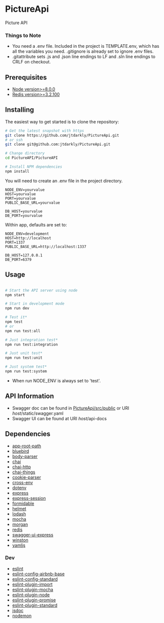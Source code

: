 ﻿# PictureApi
Picture API

### Things to Note

- You need a .env file.  Included in the project is TEMPLATE.env, which has all the variables you need.  .gitignore is already set to ignore .env files.
- .gitattribute sets .js and .json line endings to LF and .sln line endings to CRLF on checkout.

## Prerequisites

- [Node version>=8.0.0](https://nodejs.org/en/)
- [Redis version>=3.2.100](https://redis.io/)

## Installing

The easiest way to get started is to clone the repository:

```sh
# Get the latest snapshot with https
git clone https://github.com/jtdarkly/PictureApi.git
# or ssh
git clone git@github.com:jtdarkly/PictureApi.git

# Change directory
cd PictureAPI/PictureAPI

# Install NPM dependencies
npm install
```
You will need to create an .env file in the project directory.
```dosini
NODE_ENV=yourvalue
HOST=yourvalue
PORT=yourvalue
PUBLIC_BASE_URL=yourvalue

DB_HOST=yourvalue
DB_PORT=yourvalue
```
Within app, defaults are set to:
```dosini
NODE_ENV=development
HOST=http://localhost
PORT=1337
PUBLIC_BASE_URL=http://localhost:1337

DB_HOST=127.0.0.1
DB_PORT=6379
```

## Usage

```sh

# Start the API server using node
npm start

# Start in development mode
npm run dev

# Test it*
npm test
# or
npm run test:all

# Just integration test*
npm run test:integration

# Just unit test*
npm run test:unit

# Just system test*
npm run test:system

```
* When run NODE_ENV is always set to 'test'.

## API Information

- Swagger doc can be found in [PictureApi/src/public](https://github.com/jtdarkly/PictureApi/blob/master/PictureApi/public/swagger.yaml) or URI *host*/static/swagger.yaml
- Swagger UI can be found at URI *host*/api-docs

## Dependencies
- [app-root-path](https://www.npmjs.com/package/app-root-path)
- [bluebird](https://www.npmjs.com/package/bluebird)
- [body-parser](https://www.npmjs.com/package/body-parser)
- [chai](https://www.npmjs.com/package/chai)
- [chai-http](https://www.npmjs.com/package/chai-http)
- [chai-things](https://www.npmjs.com/package/chai-things)
- [cookie-parser](https://www.npmjs.com/package/cookie-parser)
- [cross-env](https://www.npmjs.com/package/cross-env)
- [dotenv](https://www.npmjs.com/package/dotenv)
- [express](https://www.npmjs.com/package/express)
- [express-session](https://www.npmjs.com/package/express-session)
- [formidable](https://www.npmjs.com/package/formidable)
- [helmet](https://www.npmjs.com/package/helmet)
- [lodash](https://www.npmjs.com/package/lodash)
- [mocha](https://www.npmjs.com/package/mocha)
- [morgan](https://www.npmjs.com/package/morgan)
- [redis](https://www.npmjs.com/package/redis)
- [swagger-ui-express](https://www.npmjs.com/package/swagger-ui-express)
- [winston](https://www.npmjs.com/package/winston)
- [yamljs](https://www.npmjs.com/package/yamljs)
### Dev

- [eslint](https://www.npmjs.com/package/eslint)
- [eslint-config-airbnb-base](https://www.npmjs.com/package/eslint-config-airbnb-base)
- [eslint-config-standard](https://www.npmjs.com/package/eslint-config-standard)
- [eslint-plugin-import](https://www.npmjs.com/package/eslint-plugin-import)
- [eslint-plugin-mocha](https://www.npmjs.com/package/eslint-plugin-mocha)
- [eslint-plugin-node](https://www.npmjs.com/package/eslint-plugin-node)
- [eslint-plugin-promise](https://www.npmjs.com/package/eslint-plugin-promise)
- [eslint-plugin-standard](https://www.npmjs.com/package/eslint-plugin-standard)
- [jsdoc](https://www.npmjs.com/package/jsdoc)
- [nodemon](https://www.npmjs.com/package/nodemon)